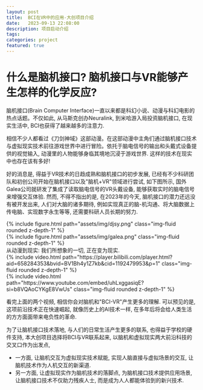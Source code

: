 ```yaml
---
layout: post
title:  BCI在VR中的应用-大创项目介绍 
date:   2023-09-13 22:08:00 
description: 项目启动介绍 
tags:  
categories: project
featured: true
---
```


# 什么是脑机接口? 脑机接口与VR能够产生怎样的化学反应?

脑机接口(Brain Computer Interface)一直以来都是科幻小说、动漫与科幻电影的热点话题。不仅如此, 从马斯克创办Neuralink, 到米哈游入局投资脑机接口, 在现实生活中, BCI也获得了越来越多的注意力.

相信不少人都看过《刀剑神域》这部动漫。在这部动漫中主角们通过脑机接口技术与虚拟现实技术前往游戏世界中进行冒险。依托于脑电信号的输出和头戴式设备提供的视觉输入, 动漫里的人物能够身临其境地沉浸于游戏世界. 这样的技术在现实中也存在该有多好! 

好的消息是, 得益于VR技术的日趋成熟和脑机接口的初步发展, 已经有不少科研团队和初创公司开始在脑机接口以及"脑机+VR"领域进行尝试, 如下图所示, 国外Galea公司就研发了集成了读取脑电信号的VR头戴设备, 能够获取实时的脑电信号来增强交互体验. 然而, 不得不指出的是, 在2023年的今天, 脑机接口的潜力还远没有被开发出来, 人们对大脑的诸多期待, 例如实现真正的脑-机沟通、将大脑数据上传电脑、实现数字永生等等, 还需要科研人员长期的努力.


<div class="row mt-3">
    <div class="col-sm mt-3 mt-md-0">
        {% include figure.html path="assets/img/djsy.png" class="img-fluid rounded z-depth-1" %}
    </div>
    <div class="col-sm mt-3 mt-md-0">
        {% include figure.html path="assets/img/galea.png" class="img-fluid rounded z-depth-1" %}
    </div>
</div>
<div class="caption">
    从动漫到现实: 我们所想象的一切, 正在变为现实.
</div>

<div class="row mt-3">
    <div class="col-sm mt-3 mt-md-0">
        {% include video.html path="https://player.bilibili.com/player.html?aid=658284353&bvid=BV1Bh4y1Z7kb&cid=1192479953&p=1" class="img-fluid rounded z-depth-1" %}
    </div>
    <div class="col-sm mt-3 mt-md-0">
        {% include video.html path="https://www.youtube.com/embed/uhLxggasiqE?si=b8VQAoCYKgE8VwUs" class="img-fluid rounded z-depth-1" %}
    </div>
</div>

看完上面的两个视频, 相信你会对脑机和"BCI-VR"产生更多的理解. 可以预见的是, 这项前沿技术正在快速崛起, 就像历史上的AI技术一样, 在多年后将会给人类生活的方方面面带来电负性的革命. 

为了让脑机接口技术落地, 与人们的日常生活产生更多的联系, 也得益于学校的硬件支持, 本大创项目选择将BCI与VR联系起来, 以脑机和虚拟现实两大前沿科技的交叉口作为出发点, 

- 一方面, 让脑机交互为虚拟现实技术赋能, 实现人脑直接与虚拟场景的交互, 让脑机技术作为人机交互的新渠道.
- 另一方面, 让虚拟现实作为脑机技术的落脚点, 为脑机接口技术提供应用场景, 让脑机接口技术不仅助力残疾人士, 而是成为人人都能体验到的新兴技术.
